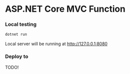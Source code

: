 # ASP.NET Core MVC Function

### Local testing

```bash
dotnet run
```

Local server will be running at http://127.0.0.1:8080

### Deploy to

TODO!
